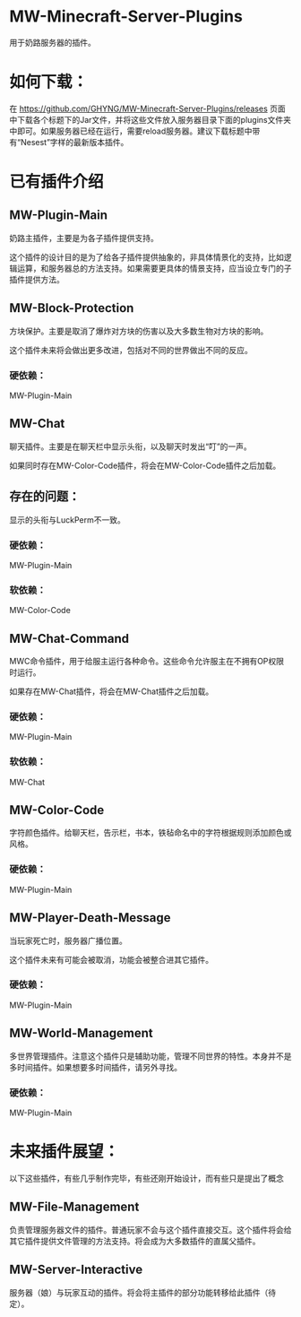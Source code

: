 # MW-Minecraft-Server-Plugins
用于奶路服务器的插件。

# 如何下载：
在 https://github.com/GHYNG/MW-Minecraft-Server-Plugins/releases 页面中下载各个标题下的Jar文件，并将这些文件放入服务器目录下面的plugins文件夹中即可。如果服务器已经在运行，需要reload服务器。建议下载标题中带有“Nesest”字样的最新版本插件。

# 已有插件介绍

## MW-Plugin-Main
奶路主插件，主要是为各子插件提供支持。

这个插件的设计目的是为了给各子插件提供抽象的，非具体情景化的支持，比如逻辑运算，和服务器总的方法支持。如果需要更具体的情景支持，应当设立专门的子插件提供方法。

## MW-Block-Protection
方块保护。主要是取消了爆炸对方块的伤害以及大多数生物对方块的影响。

这个插件未来将会做出更多改进，包括对不同的世界做出不同的反应。

### 硬依赖：
MW-Plugin-Main

## MW-Chat
聊天插件。主要是在聊天栏中显示头衔，以及聊天时发出“叮”的一声。

如果同时存在MW-Color-Code插件，将会在MW-Color-Code插件之后加载。

## 存在的问题：
显示的头衔与LuckPerm不一致。

### 硬依赖：
MW-Plugin-Main

### 软依赖：
MW-Color-Code

## MW-Chat-Command
MWC命令插件，用于给服主运行各种命令。这些命令允许服主在不拥有OP权限时运行。

如果存在MW-Chat插件，将会在MW-Chat插件之后加载。

### 硬依赖：
MW-Plugin-Main

### 软依赖：
MW-Chat

## MW-Color-Code
字符颜色插件。给聊天栏，告示栏，书本，铁毡命名中的字符根据规则添加颜色或风格。

### 硬依赖：
MW-Plugin-Main

## MW-Player-Death-Message
当玩家死亡时，服务器广播位置。

这个插件未来有可能会被取消，功能会被整合进其它插件。

### 硬依赖：
MW-Plugin-Main

## MW-World-Management
多世界管理插件。注意这个插件只是辅助功能，管理不同世界的特性。本身并不是多时间插件。如果想要多时间插件，请另外寻找。

### 硬依赖：
MW-Plugin-Main

# 未来插件展望：
以下这些插件，有些几乎制作完毕，有些还刚开始设计，而有些只是提出了概念

## MW-File-Management
负责管理服务器文件的插件。普通玩家不会与这个插件直接交互。这个插件将会给其它插件提供文件管理的方法支持。将会成为大多数插件的直属父插件。

## MW-Server-Interactive
服务器（娘）与玩家互动的插件。将会将主插件的部分功能转移给此插件（待定）。
